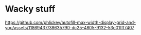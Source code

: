 # Wacky stuff


https://github.com/phlickey/autofill-max-width-display-grid-and-you/assets/11869437/38635790-dc25-4805-9132-53c01fff7407

